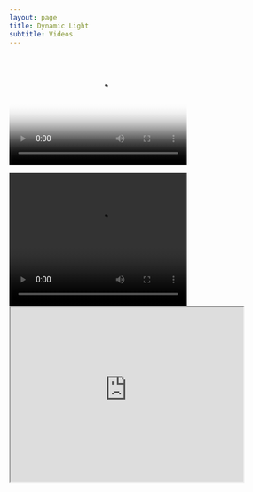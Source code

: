 ```yaml
---
layout: page
title: Dynamic Light
subtitle: Videos
---
```


<video src="img/ICG_movie_test_faster-1.mp4" poster="img/Speckle_static.png" width="320" height="200" controls preload></video>

<video width="320" height="240" controls>
  <source src="img/ICG_movie_test_faster-1.mp4" type="video/mp4">
Your browser does not support the video tag.
</video>

<iframe width="420" height="315"
src="https://www.youtube.com/watch?v=BhNg6djiNUo">
</iframe>

